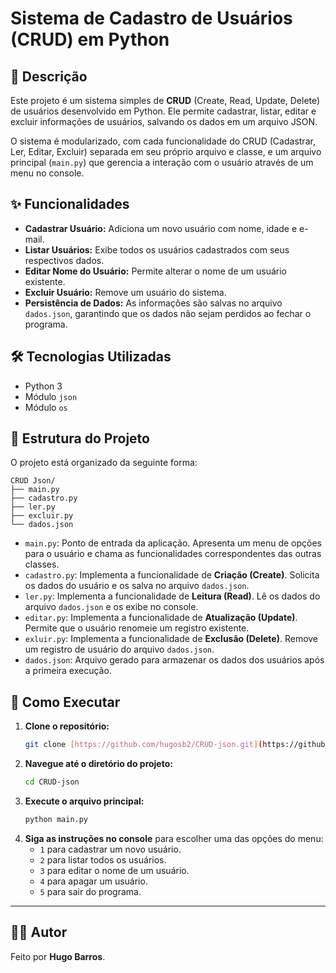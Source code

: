 # Sistema de Cadastro de Usuários (CRUD) em Python

## 📝 Descrição

Este projeto é um sistema simples de **CRUD** (Create, Read, Update, Delete) de usuários desenvolvido em Python. Ele permite cadastrar, listar, editar e excluir informações de usuários, salvando os dados em um arquivo JSON.

O sistema é modularizado, com cada funcionalidade do CRUD (Cadastrar, Ler, Editar, Excluir) separada em seu próprio arquivo e classe, e um arquivo principal (`main.py`) que gerencia a interação com o usuário através de um menu no console.

## ✨ Funcionalidades

* **Cadastrar Usuário:** Adiciona um novo usuário com nome, idade e e-mail.
* **Listar Usuários:** Exibe todos os usuários cadastrados com seus respectivos dados.
* **Editar Nome do Usuário:** Permite alterar o nome de um usuário existente.
* **Excluir Usuário:** Remove um usuário do sistema.
* **Persistência de Dados:** As informações são salvas no arquivo `dados.json`, garantindo que os dados não sejam perdidos ao fechar o programa.

## 🛠️ Tecnologias Utilizadas

* Python 3
* Módulo `json`
* Módulo `os`

## 📂 Estrutura do Projeto

O projeto está organizado da seguinte forma:

```text
CRUD Json/
├── main.py
├── cadastro.py
├── ler.py
├── excluir.py
└── dados.json
```

* `main.py`: Ponto de entrada da aplicação. Apresenta um menu de opções para o usuário e chama as funcionalidades correspondentes das outras classes.
* `cadastro.py`: Implementa a funcionalidade de **Criação (Create)**. Solicita os dados do usuário e os salva no arquivo `dados.json`.
* `ler.py`: Implementa a funcionalidade de **Leitura (Read)**. Lê os dados do arquivo `dados.json` e os exibe no console.
* `editar.py`: Implementa a funcionalidade de **Atualização (Update)**. Permite que o usuário renomeie um registro existente.
* `exluir.py`: Implementa a funcionalidade de **Exclusão (Delete)**. Remove um registro de usuário do arquivo `dados.json`.
* `dados.json`: Arquivo gerado para armazenar os dados dos usuários após a primeira execução.

## 🚀 Como Executar

1.  **Clone o repositório:**
    ```bash
    git clone [https://github.com/hugosb2/CRUD-json.git](https://github.com/hugosb2/CRUD-json.git)
    ```
2.  **Navegue até o diretório do projeto:**
    ```bash
    cd CRUD-json
    ```
3.  **Execute o arquivo principal:**
    ```bash
    python main.py
    ```
4.  **Siga as instruções no console** para escolher uma das opções do menu:
    * `1` para cadastrar um novo usuário.
    * `2` para listar todos os usuários.
    * `3` para editar o nome de um usuário.
    * `4` para apagar um usuário.
    * `5` para sair do programa.

---

## 👨‍💻 Autor

Feito por **Hugo Barros**.